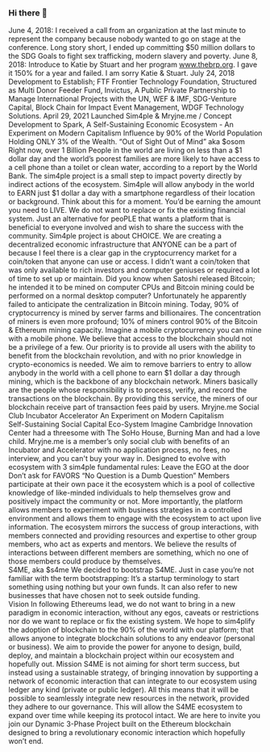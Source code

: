 ### Hi there 👋

<!--
**sim4ple/sim4ple** is a ✨ _special_ ✨ repository because its `README.md` (this file) appears on your GitHub profile.

Here are some ideas to get you started:

- 🔭 I’m currently working on ... sim4ple project & mryjne.me 
- 🌱 I’m currently learning ... how to code
- 👯 I’m looking to collaborate on ... hmm
- 🤔 I’m looking for help with ... everything
- 💬 Ask me about ... I am an open book
- 📫 How to reach me: ... email me at sim4pleproject@gmail.com  
- 😄 Pronouns: ... hmm
- ⚡ Fun fact: ... I am almost cried on blockchain for impact summit panel
-->
June 4, 2018: 
I received a call from an organization at the last minute to represent the company because nobody wanted to go on stage at the conference.   Long story short, I ended up committing $50 million dollars  to the SDG Goals to fight sex trafficking, modern slavery and poverty.
June 8, 2018: 
Introduce to Katie by Stuart and her program www.thebrp.org.  I gave it 150% for a year and failed.  I am sorry Katie & Stuart.
July 24, 2018 
Development to Establish; FTF Frontier Technology Foundation, Structured as Multi Donor Feeder Fund, Invictus, A Public Private Partnership to Manage International Projects with the UN, WEF & IMF, SDG-Venture Capital, Block Chain for Impact Event Management, WDGF Technology Solutions. 
April 29, 2021
Launched Sim4ple & Mryjne.me / Concept Development to Spark,  A Self-Sustaining Economic Ecosystem - An Experiment on Modern Capitalism 
Influence by 90% of the World Population Holding ONLY 3% of the Wealth.
“Out of Sight Out of Mind” aka $osom
Right now, over 1 Billion People in the world are living on less than a $1 dollar day and the world’s poorest families are more likely to have access to a cell phone than a toilet or clean water, according to a report by the World Bank.  The sim4ple project is a small step to impact poverty directly by indirect actions of the ecosystem.  Sim4ple will allow anybody in the world to EARN just $1 dollar a day with a smartphone regardless of their location or background. Think about this for a moment. You’d be earning the amount you need to LIVE.
We do not want to replace or fix the existing financial system.  Just an alternative for peoPLE that wants a platform that is beneficial to everyone involved and wish to share the success with the community.   Sim4ple project is about CHOICE.   We are creating a decentralized economic infrastructure that ANYONE can be a part of because I feel there is a clear gap in the cryptocurrency market for a coin/token that anyone can use or access.  I didn’t want a coin/token that was only available to rich investors and computer geniuses or required a lot of time to set up or maintain.
Did you know when Satoshi released Bitcoin; he intended it to be mined on computer CPUs and Bitcoin mining could be performed on a normal desktop computer?  Unfortunately he apparently failed to anticipate the centralization in Bitcoin mining. Today, 90% of cryptocurrency is mined by server farms and billionaires. The concentration of miners is even more profound; 10% of miners control 90% of the Bitcoin & Ethereum mining capacity.
Imagine a mobile cryptocurrency you can mine with a mobile phone.  We believe that access to the blockchain should not be a privilege of a few. Our priority is to provide all users with the ability to benefit from the blockchain revolution, and with no prior knowledge in crypto-economics is needed.  We aim to remove barriers to entry to allow anybody in the world with a cell phone to earn $1 dollar a day through mining, which is the backbone of any blockchain network.  Miners basically are the people whose responsibility is to process, verify, and record the transactions on the blockchain. By providing this service, the miners of our blockchain receive part of transaction fees paid by users.
Mryjne.me 
Social Club Incubator Accelerator
An Experiment on Modern Capitalism  
Self-Sustaining Social Capital Eco-System 
Imagine Cambridge Innovation Center had a threesome with The SoHo House, Burning Man and had a love child.  Mryjne.me is a member’s only social club with benefits of an Incubator and Accelerator with no application process, no fees, no interview, and you can't buy your way in.  Designed to evolve with ecosystem with 3 sim4ple fundamental rules:
Leave the EGO at the door
Don’t ask for FAVORS
“No Question is a Dumb Question” 
Members participate at their own pace it the ecosystem which is a pool of collective knowledge of like-minded individuals to help themselves grow and positively impact the community or not.  More importantly, the platform allows members to experiment with business strategies in a controlled environment and allows them to engage with the ecosystem to act upon live information.  The ecosystem mirrors the success of group interactions, with members connected and providing resources and expertise to other group members, who act as experts and mentors. We believe the results of interactions between different members are something, which no one of those members could produce by themselves.    
S4ME, aka $s4me
We decided to bootstrap S4ME. Just in case you’re not familiar with the term bootstrapping: It’s a startup terminology to start something using nothing but your own funds. It can also refer to new businesses that have chosen not to seek outside funding.  
Vision
In following Ethereums lead, we do not want to bring in a new paradigm in economic interaction, without any egos, caveats or restrictions nor do we want to replace or fix the existing system.  We hope to sim4plify the adoption of blockchain to the 90% of the world with our platform; that allows anyone to integrate blockchain solutions to any endeavor (personal or business).  We aim to provide the power for anyone to design, build, deploy, and maintain a blockchain project within our ecosystem and hopefully out.
Mission
S4ME is not aiming for short term success, but instead using a sustainable strategy, of bringing innovation by supporting a network of economic interaction that can integrate to our ecosystem using ledger any kind (private or public ledger).  All this means that it will be possible to seamlessly integrate new resources in the network, provided they adhere to our governance.  This will allow the S4ME ecosystem to expand over time while keeping its protocol intact.
We are here to invite you join our Dynamic 3-Phase Project built on the Ethereum blockchain designed to bring a revolutionary economic interaction which hopefully won’t end.
